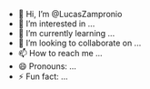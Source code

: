 - 👋 Hi, I’m @LucasZampronio
- 👀 I’m interested in ...
- 🌱 I’m currently learning ...
- 💞️ I’m looking to collaborate on ...
- 📫 How to reach me ...
- 😄 Pronouns: ...
- ⚡ Fun fact: ...

<!---
LucasZampronio/LucasZampronio is a ✨ special ✨ repository because its `README.md` (this file) appears on your GitHub profile.
You can click the Preview link to take a look at your changes.
--->
